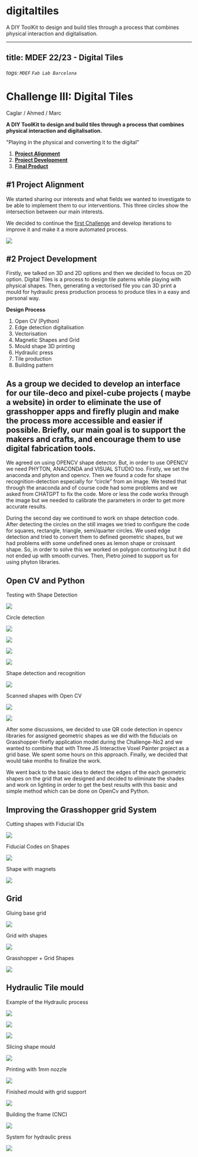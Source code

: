 # digitaltiles
A DIY ToolKit to design and build tiles through a process that combines physical interaction and digitalisation.

---
title: MDEF 22/23 - Digital Tiles
---

###### tags: `MDEF` `Fab Lab Barcelona`


Challenge III: Digital Tiles
==========================================
Caglar / Ahmed / Marc

**A DIY ToolKit to design and build tiles through a process that combines physical interaction and digitalisation.**

"Playing in the physical and converting it to the digital"

1. [**Project Alignment**](#1-Project-alignment)
2. [**Project Development**](#2-Project-development)
3. [**Final Product**](#3-Rethink-and-reconnect)

## #1 Project Alignment

We started sharing our interests and what fields we wanted to investigate to be able to implement them to our interventions. This three circles show the intersection between our main interests.

We decided to continue the [first Challenge](https://github.com/paresmarc/tiledeco) and develop iterations to improve it and make it a more automated process.

![](images/tiledeco.jpg)


## #2 Project Development

Firstly, we talked on 3D and 2D options and then we decided to focus on 2D option. Digital Tiles is a process to design tile paterns while playing with physical shapes. Then, generating a vectorised file you can 3D print a mould for hydraulic press production process to produce tiles in a easy and personal way.

**Design Process**
1. Open CV (Python)
2. Edge detection digitalisation
3. Vectorisation
4. Magnetic Shapes and Grid
5. Mould shape 3D printing
6. Hydraulic press
7. Tile production
8. Building pattern

## As a group we decided to develop an interface for our tile-deco and pixel-cube  projects ( maybe a website) in order to eliminate the use of grasshopper apps  and firefly plugin and make the process more accessible and easier if possible. Briefly, our main goal is to support the makers and crafts, and encourage them to use digital fabrication tools.

We agreed on using OPENCV shape detector. But, in order to use OPENCV we need PHYTON, ANACONDA and VISUAL STUDIO too. Firstly, we set the anaconda and phyton and opencv. Then we found a code for shape recognition-detection especially for “circle” from an image. We tested that through the anaconda and of course code had some problems and we asked from CHATGPT to fix the code. More or less the code works through the image but we needed to calibrate the parameters in order to get more accurate results. 

During the second day we continued to work on shape detection code. After detecting the circles on the still images we tried to configure the code for squares, rectangle, triangle, semi/quarter circles. We used edge detection and tried to convert them to defined geometric shapes, but we had problems with some undefined ones as lemon shape or croissant shape. So, in order to solve this we worked on polygon contouring but it did not ended up with smooth curves. Then, Pietro joined to support us for using phyton libraries. 

## Open CV and Python

Testing with Shape Detection

![](images/code.jpg)

Circle detection

![](images/circles.jpg)

![](images/coinsss.jpg)

![](images/coins.gif)

![](images/python.jpg)

Shape detection and recognition

![](images/detect.gif)

Scanned shapes with Open CV

![](images/scan.jpg)

![](images/detection.jpg)

After some discussions, we decided to use QR code detection in opencv libraries for assigned geometric shapes as we did with the fiducials on Grasshopper-firefly application model during the Challenge-No2 and we wanted to combine that with Three JS Interactive Voxel Painter project as a grid base. We spent some hours on this approach. Finally, we decided that would take months to finalize the work. 

We went back to the basic idea to detect the edges of the each geometric shapes on the grid that we designed and decided to eliminate the shades and work on lighting in order to get the best results with this basic and simple method which can be done on OpenCv and Python.


## Improving the Grasshopper grid System

Cutting shapes with Fiducial IDs

![](images/laser.gif)

Fiducial Codes on Shapes

![](images/fidu.jpg)

Shape with magnets

![](images/shape.jpg)

## Grid

Gluing base grid

![](images/grid.jpg)

Grid with shapes

![](images/system.jpg)

Grasshopper + Grid Shapes

![](images/final.jpg)

## Hydraulic Tile mould

Example of the Hydraulic process

![](images/m1.png)

![](images/m2.png)

![](images/m3.png)

Slicing shape mould

![](images/cura.jpg)

Printing with 1mm nozzle

![](images/print.gif)

Finished mould with grid support

![](images/mould.jpg)

Building the frame (CNC)

![](images/frame.gif)

System for hydraulic press

![](images/hydra.gif)
